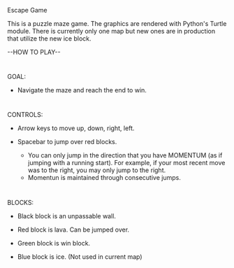 Escape Game

This is a puzzle maze game. The graphics are rendered with Python's Turtle module. There is currently only one map but new ones are in production that utilize the new ice block.

--HOW TO PLAY--
#
GOAL:

* Navigate the maze and reach the end to win.
#
CONTROLS:

* Arrow keys to move up, down, right, left.

* Spacebar to jump over red blocks. 
  * You can only jump in the direction that you have MOMENTUM (as if jumping with a running start). For example, if your most recent move was to the right, you may only jump to the right. 
  * Momentun is maintained through consecutive jumps.
#

BLOCKS:

* Black block is an unpassable wall.

* Red block is lava. Can be jumped over.

* Green block is win block.

* Blue block is ice. (Not used in current map)
#
#

